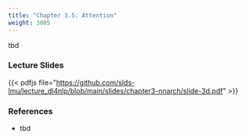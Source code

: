 ```yaml
---
title: "Chapter 3.5: Attention"
weight: 3005
---
```

tbd

<!--more-->

<!--
### Lecture video
{{< video id="TfrSKiOecWI" >}}
-->

### Lecture Slides
{{< pdfjs file="https://github.com/slds-lmu/lecture_dl4nlp/blob/main/slides/chapter3-nnarch/slide-3d.pdf" >}}

### References 

- tbd
